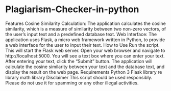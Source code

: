 # Plagiarism-Checker-in-python
Features
Cosine Similarity Calculation: The application calculates the cosine similarity, which is a measure of similarity between two non-zero vectors, of the user’s input text and a predefined database text.
Web Interface: The application uses Flask, a micro web framework written in Python, to provide a web interface for the user to input their text.
How to Use
Run the script. This will start the Flask web server.
Open your web browser and navigate to http://localhost:5000.
You will see a text box where you can enter your text.
After entering your text, click the “Submit” button.
The application will calculate the cosine similarity between your text and the database text, and display the result on the web page.
Requirements
Python 3
Flask library
re library
math library
Disclaimer
This script should be used responsibly. Please do not use it for spamming or any other illegal activities.
